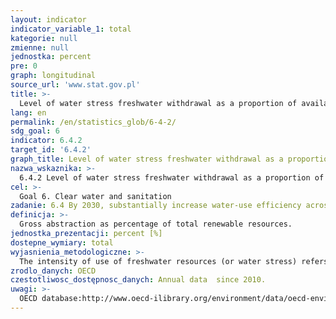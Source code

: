 ```yaml
---
layout: indicator
indicator_variable_1: total
kategorie: null
zmienne: null
jednostka: percent
pre: 0
graph: longitudinal
source_url: 'www.stat.gov.pl'
title: >-
  Level of water stress freshwater withdrawal as a proportion of available freshwater resources
lang: en
permalink: /en/statistics_glob/6-4-2/
sdg_goal: 6
indicator: 6.4.2
target_id: '6.4.2'
graph_title: Level of water stress freshwater withdrawal as a proportion of available freshwater resources
nazwa_wskaznika: >-
  6.4.2 Level of water stress freshwater withdrawal as a proportion of available freshwater resources
cel: >-
  Goal 6. Clear water and sanitation
zadanie: 6.4 By 2030, substantially increase water-use efficiency across all sectors and ensure sustainable withdrawals and supply of freshwater to address water scarcity and substantially reduce the number of people suffering from water scarcity
definicja: >-
  Gross abstraction as percentage of total renewable resources.
jednostka_prezentacji: percent [%]
dostepne_wymiary: total
wyjasnienia_metodologiczne: >-
  The intensity of use of freshwater resources (or water stress) refers to gross abstraction of freshwater taken from ground or surfaces waters expressed in % of total available renewable freshwater resources (including water inflows from neigboring countries).
zrodlo_danych: OECD
czestotliwosc_dostępnosc_danych: Annual data  since 2010.
uwagi: >-
  OECD database:http://www.oecd-ilibrary.org/environment/data/oecd-environment-statistics/freshwater-abstractions_data-00602-en?isPartOf=/content/datacollection/env-water-data-enData for 2007-2013 - estimated value.
---
```

